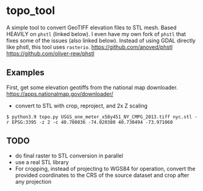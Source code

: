 # topo_tool
A simple tool to convert GeoTIFF elevation files to STL mesh. Based HEAVILY on `phstl` (linked below). I even have my own fork of `phstl` that fixes some of the issues (also linked below). Instead of using GDAL directly like phstl, this tool uses `rasterio`. 
https://github.com/anoved/phstl
https://github.com/oliver-rew/phstl

## Examples
First, get some elevation geotiffs from the national map downloader.
https://apps.nationalmap.gov/downloader/

- convert to STL with crop, reproject, and 2x Z scaling
```
$ python3.9 topo.py USGS_one_meter_x58y451_NY_CMPG_2013.tiff nyc.stl -r EPSG:3395 -z 2 -c 40.700836 -74.020380 40.730494 -73.971060
```

## TODO
- do final raster to STL conversion in parallel
- use a real STL library
- For cropping, instead of projecting to WGS84 for operation, convert the provided coordinates to the CRS of the source dataset and crop after any projection

